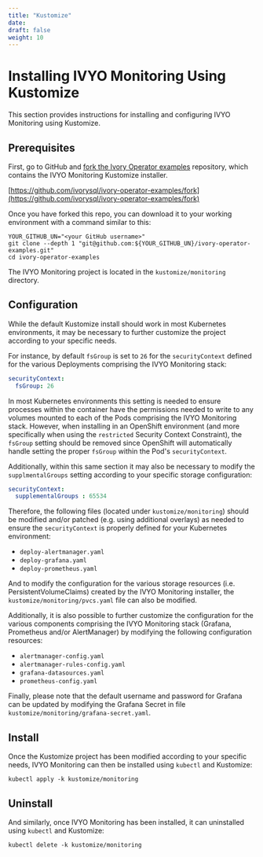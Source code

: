 ```yaml
---
title: "Kustomize"
date:
draft: false
weight: 10
---
```


# Installing IVYO Monitoring Using Kustomize

This section provides instructions for installing and configuring IVYO Monitoring using Kustomize.

## Prerequisites

First, go to GitHub and [fork the Ivory Operator examples](https://github.com/ivorysql/ivory-operator-examples/fork)
repository, which contains the IVYO Monitoring Kustomize installer.

[https://github.com/ivorysql/ivory-operator-examples/fork](https://github.com/ivorysql/ivory-operator-examples/fork)

Once you have forked this repo, you can download it to your working environment with a command
similar to this:

```
YOUR_GITHUB_UN="<your GitHub username>"
git clone --depth 1 "git@github.com:${YOUR_GITHUB_UN}/ivory-operator-examples.git"
cd ivory-operator-examples
```

The IVYO Monitoring project is located in the `kustomize/monitoring` directory.

## Configuration

While the default Kustomize install should work in most Kubernetes environments, it may be
necessary to further customize the project according to your specific needs.

For instance, by default `fsGroup` is set to `26` for the `securityContext` defined for the
various Deployments comprising the IVYO Monitoring stack:

```yaml
securityContext:
  fsGroup: 26
```

In most Kubernetes environments this setting is needed to ensure processes within the container
have the permissions needed to write to any volumes mounted to each of the Pods comprising the IVYO
Monitoring stack.  However, when installing in an OpenShift environment (and more specifically when
using the `restricted` Security Context Constraint), the `fsGroup` setting should be removed
since OpenShift will automatically handle setting the proper `fsGroup` within the Pod's
`securityContext`.

Additionally, within this same section it may also be necessary to modify the `supplmentalGroups`
setting according to your specific storage configuration:

```yaml
securityContext:
  supplementalGroups : 65534
```

Therefore, the following files (located under `kustomize/monitoring`) should be modified and/or
patched (e.g. using additional overlays) as needed to ensure the `securityContext` is properly
defined for your Kubernetes environment:

- `deploy-alertmanager.yaml`
- `deploy-grafana.yaml`
- `deploy-prometheus.yaml`

And to modify the configuration for the various storage resources (i.e. PersistentVolumeClaims)
created by the IVYO Monitoring installer, the `kustomize/monitoring/pvcs.yaml` file can also
be modified.

Additionally, it is also possible to further customize the configuration for the various components
comprising the IVYO Monitoring stack (Grafana, Prometheus and/or AlertManager) by modifying the
following configuration resources:

- `alertmanager-config.yaml`
- `alertmanager-rules-config.yaml`
- `grafana-datasources.yaml`
- `prometheus-config.yaml`

Finally, please note that the default username and password for Grafana can be updated by
modifying the Grafana Secret in file `kustomize/monitoring/grafana-secret.yaml`.

## Install

Once the Kustomize project has been modified according to your specific needs, IVYO Monitoring can
then be installed using `kubectl` and Kustomize:

```shell
kubectl apply -k kustomize/monitoring
```

## Uninstall

And similarly, once IVYO Monitoring has been installed, it can uninstalled using `kubectl` and
Kustomize:

```shell
kubectl delete -k kustomize/monitoring
```
